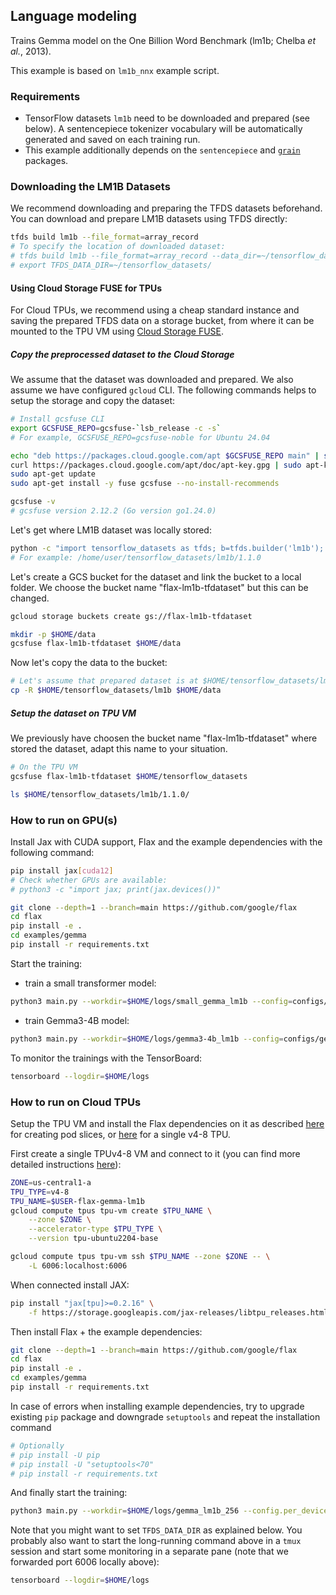 
## Language modeling

Trains Gemma model on the One Billion Word Benchmark (lm1b; Chelba *et al.*, 2013).

This example is based on `lm1b_nnx` example script.


### Requirements

*   TensorFlow datasets `lm1b` need to be downloaded and prepared (see below).
    A sentencepiece tokenizer vocabulary will be automatically generated
    and saved on each training run.
*   This example additionally depends on the `sentencepiece` and [`grain`](https://google-grain.readthedocs.io/en/latest/) packages.

### Downloading the LM1B Datasets

We recommend downloading and preparing the TFDS datasets beforehand. You can download and prepare LM1B datasets using TFDS directly:
```bash
tfds build lm1b --file_format=array_record
# To specify the location of downloaded dataset:
# tfds build lm1b --file_format=array_record --data_dir=~/tensorflow_datasets/
# export TFDS_DATA_DIR=~/tensorflow_datasets/
```

#### Using Cloud Storage FUSE for TPUs

For Cloud TPUs, we recommend using a cheap standard instance and saving the prepared TFDS
data on a storage bucket, from where it can be mounted to the TPU VM using [Cloud Storage FUSE](https://cloud.google.com/storage/docs/cloud-storage-fuse/quickstart-mount-bucket).

##### Copy the preprocessed dataset to the Cloud Storage

We assume that the dataset was downloaded and prepared. We also assume we have configured `gcloud` CLI. The following commands helps to setup the storage and copy the dataset:

```bash
# Install gcsfuse CLI
export GCSFUSE_REPO=gcsfuse-`lsb_release -c -s`
# For example, GCSFUSE_REPO=gcsfuse-noble for Ubuntu 24.04

echo "deb https://packages.cloud.google.com/apt $GCSFUSE_REPO main" | sudo tee /etc/apt/sources.list.d/gcsfuse.list
curl https://packages.cloud.google.com/apt/doc/apt-key.gpg | sudo apt-key add -
sudo apt-get update
sudo apt-get install -y fuse gcsfuse --no-install-recommends

gcsfuse -v
# gcsfuse version 2.12.2 (Go version go1.24.0)
```

Let's get where LM1B dataset was locally stored:
```bash
python -c "import tensorflow_datasets as tfds; b=tfds.builder('lm1b'); print(b.info.data_dir)"
# For example: /home/user/tensorflow_datasets/lm1b/1.1.0
```

Let's create a GCS bucket for the dataset and link the bucket to a local folder. We choose the bucket name "flax-lm1b-tfdataset" but this can be changed.
```bash
gcloud storage buckets create gs://flax-lm1b-tfdataset

mkdir -p $HOME/data
gcsfuse flax-lm1b-tfdataset $HOME/data
```

Now let's copy the data to the bucket:
```bash
# Let's assume that prepared dataset is at $HOME/tensorflow_datasets/lm1b/
cp -R $HOME/tensorflow_datasets/lm1b $HOME/data
```

##### Setup the dataset on TPU VM

We previously have choosen the bucket name "flax-lm1b-tfdataset" where stored the dataset, adapt this name to your situation.

```bash
# On the TPU VM
gcsfuse flax-lm1b-tfdataset $HOME/tensorflow_datasets

ls $HOME/tensorflow_datasets/lm1b/1.1.0/
```

### How to run on GPU(s)

Install Jax with CUDA support, Flax and the example dependencies with the following command:
```bash
pip install jax[cuda12]
# Check whether GPUs are available:
# python3 -c "import jax; print(jax.devices())"

git clone --depth=1 --branch=main https://github.com/google/flax
cd flax
pip install -e .
cd examples/gemma
pip install -r requirements.txt
```

Start the training:

- train a small transformer model:
```bash
python3 main.py --workdir=$HOME/logs/small_gemma_lm1b --config=configs/small.py
```

- train Gemma3-4B model:
```bash
python3 main.py --workdir=$HOME/logs/gemma3-4b_lm1b --config=configs/gemma3_4b.py
```

To monitor the trainings with the TensorBoard:
```bash
tensorboard --logdir=$HOME/logs
```


### How to run on Cloud TPUs

Setup the TPU VM and install the Flax dependencies on it as described
[here](https://cloud.google.com/tpu/docs/jax-pods) for creating pod slices, or
[here](https://cloud.google.com/tpu/docs/jax-quickstart-tpu-vm) for a single
v4-8 TPU.


First create a single TPUv4-8 VM and connect to it (you can find more detailed
instructions [here](https://cloud.google.com/tpu/docs/jax-quickstart-tpu-vm)):

```bash
ZONE=us-central1-a
TPU_TYPE=v4-8
TPU_NAME=$USER-flax-gemma-lm1b
gcloud compute tpus tpu-vm create $TPU_NAME \
    --zone $ZONE \
    --accelerator-type $TPU_TYPE \
    --version tpu-ubuntu2204-base

gcloud compute tpus tpu-vm ssh $TPU_NAME --zone $ZONE -- \
    -L 6006:localhost:6006
```

When connected install JAX:

```bash
pip install "jax[tpu]>=0.2.16" \
    -f https://storage.googleapis.com/jax-releases/libtpu_releases.html
```

Then install Flax + the example dependencies:

```bash
git clone --depth=1 --branch=main https://github.com/google/flax
cd flax
pip install -e .
cd examples/gemma
pip install -r requirements.txt
```

In case of errors when installing example dependencies, try to upgrade existing `pip` package and downgrade `setuptools` and repeat the installation command
```bash
# Optionally
# pip install -U pip
# pip install -U "setuptools<70"
# pip install -r requirements.txt
```

And finally start the training:

```bash
python3 main.py --workdir=$HOME/logs/gemma_lm1b_256 --config.per_device_batch_size=32
```

Note that you might want to set `TFDS_DATA_DIR` as explained below. You probably
also want to start the long-running command above in a `tmux` session and start
some monitoring in a separate pane (note that we forwarded port 6006 locally
above):

```bash
tensorboard --logdir=$HOME/logs
```
